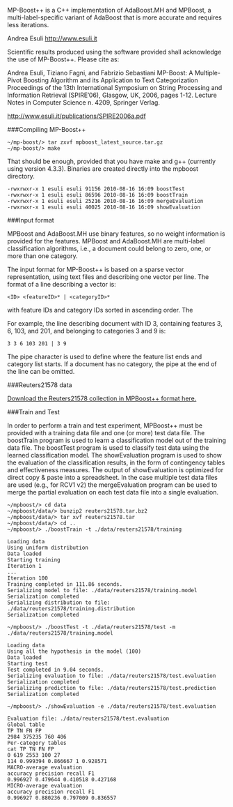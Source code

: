 MP-Boost++ is a C++ implementation of AdaBoost.MH and MPBoost, a multi-label-specific variant of AdaBoost that is more accurate and requires less iterations.

Andrea Esuli
http://www.esuli.it

Scientific results produced using the software provided shall acknowledge the use of MP-Boost++. Please cite as:

Andrea Esuli, Tiziano Fagni, and Fabrizio Sebastiani
MP-Boost: A Multiple-Pivot Boosting Algorithm and its Application to Text Categorization
Proceedings of the 13th International Symposium on String Processing and Information Retrieval (SPIRE’06),
Glasgow, UK, 2006, pages 1-12. Lecture Notes in Computer Science n. 4209, Springer Verlag.

http://www.esuli.it/publications/SPIRE2006a.pdf

###Compiling MP-Boost++

~~~~
~/mp-boost/> tar zxvf mpboost_latest_source.tar.gz
~/mp-boost/> make
~~~~

That should be enough, provided that you have make and g++ (currently using version 4.3.3).
Binaries are created directly into the mpboost directory.

~~~~
-rwxrwxr-x 1 esuli esuli 91156 2010-08-16 16:09 boostTest
-rwxrwxr-x 1 esuli esuli 86596 2010-08-16 16:09 boostTrain
-rwxrwxr-x 1 esuli esuli 25216 2010-08-16 16:09 mergeEvaluation
-rwxrwxr-x 1 esuli esuli 40025 2010-08-16 16:09 showEvaluation
~~~~

###Input format

MPBoost and AdaBoost.MH use binary features, so no weight information is provided for the features.
MPBoost and AdaBoost.MH are multi-label classification algorithms, i.e., a document could belong to zero, one, or more than one category.

The input format for MP-Boost++ is based on a sparse vector representation, using text files and describing one vector per line.
The format of a line describing a vector is:

~~~~
<ID> <featureID>* | <categoryID>*
~~~~

with feature IDs and category IDs sorted in ascending order. The

For example, the line describing document with ID 3, containing features 3, 6, 103, and 201, and belonging to categories 3 and 9 is:

~~~~
3 3 6 103 201 | 3 9
~~~~

The pipe character is used to define where the feature list ends and category list starts. If a document has no category, the pipe at the end of the line can be omitted.

###Reuters21578 data

[Download the Reuters21578 collection in MPBoost++ format here.](http://www.esuli.it/data/reuters21578.tar.bz2)

###Train and Test

In order to perform a train and test experiment, MPBoost++ must be provided with a training data file and one (or more) test data file.
The boostTrain program is used to learn a classification model out of the training data file.
The boostTest program is used to classify test data using the learned classification model.
The showEvaluation program is used to show the evaluation of the classification results, in the form of contingency tables and effectiveness measures. The output of showEvaluation is optimized for direct copy & paste into a spreadsheet.
In the case multiple test data files are used (e.g., for RCV1 v2) the mergeEvaluation program can be used to merge the partial evaluation on each test data file into a single evaluation.


~~~~
~/mpboost/> cd data
~/mpboost/data/> bunzip2 reuters21578.tar.bz2
~/mpboost/data/> tar xvf reuters21578.tar
~/mpboost/data/> cd ..
~/mpboost/> ./boostTrain -t ./data/reuters21578/training

Loading data
Using uniform distribution
Data loaded
Starting training
Iteration 1
...
Iteration 100
Training completed in 111.86 seconds.
Serializing model to file: ./data/reuters21578/training.model
Serialization completed
Serializing distribution to file: ./data/reuters21578/training.distribution
Serialization completed

~/mpboost/> ./boostTest -t ./data/reuters21578/test -m ./data/reuters21578/training.model

Loading data
Using all the hypothesis in the model (100)
Data loaded
Starting test
Test completed in 9.04 seconds.
Serializing evaluation to file: ./data/reuters21578/test.evaluation
Serialization completed
Serializing prediction to file: ./data/reuters21578/test.prediction
Serialization completed

~/mpboost/> ./showEvaluation -e ./data/reuters21578/test.evaluation

Evaluation file: ./data/reuters21578/test.evaluation
Global table
TP TN FN FP
2984 375235 760 406
Per-category tables
cat TP TN FN FP
0 619 2553 100 27
114 0.999394 0.866667 1 0.928571
MACRO-average evaluation
accuracy precision recall F1
0.996927 0.479644 0.410518 0.427168
MICRO-average evaluation
accuracy precision recall F1
0.996927 0.880236 0.797009 0.836557
~~~~
